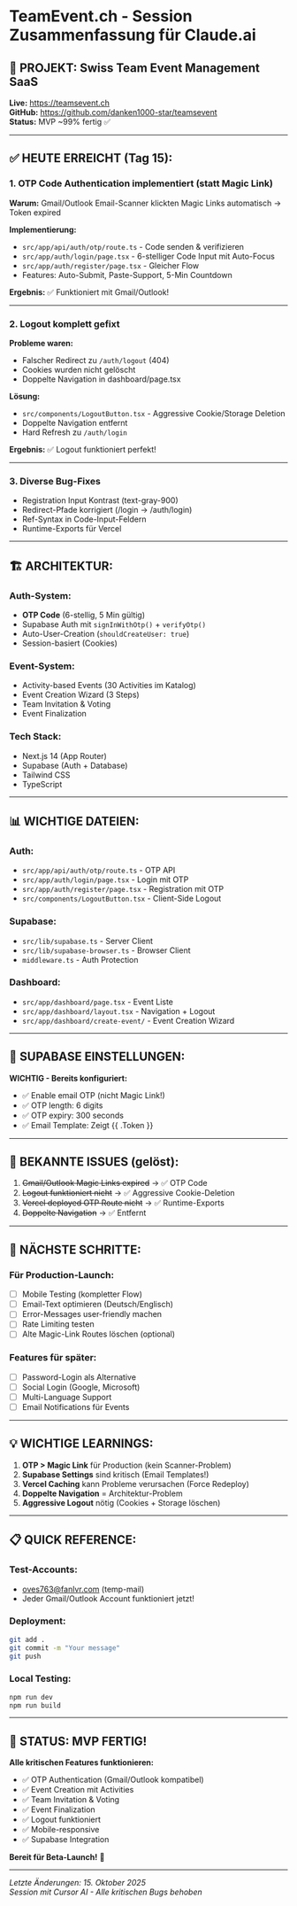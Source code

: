 # TeamEvent.ch - Session Zusammenfassung für Claude.ai

## 🎯 PROJEKT: Swiss Team Event Management SaaS
**Live:** https://teamsevent.ch  
**GitHub:** https://github.com/danken1000-star/teamsevent  
**Status:** MVP ~99% fertig ✅

---

## ✅ HEUTE ERREICHT (Tag 15):

### 1. **OTP Code Authentication implementiert** (statt Magic Link)
**Warum:** Gmail/Outlook Email-Scanner klickten Magic Links automatisch → Token expired

**Implementierung:**
- `src/app/api/auth/otp/route.ts` - Code senden & verifizieren
- `src/app/auth/login/page.tsx` - 6-stelliger Code Input mit Auto-Focus
- `src/app/auth/register/page.tsx` - Gleicher Flow
- Features: Auto-Submit, Paste-Support, 5-Min Countdown

**Ergebnis:** ✅ Funktioniert mit Gmail/Outlook!

---

### 2. **Logout komplett gefixt**
**Probleme waren:**
- Falscher Redirect zu `/auth/logout` (404)
- Cookies wurden nicht gelöscht
- Doppelte Navigation in dashboard/page.tsx

**Lösung:**
- `src/components/LogoutButton.tsx` - Aggressive Cookie/Storage Deletion
- Doppelte Navigation entfernt
- Hard Refresh zu `/auth/login`

**Ergebnis:** ✅ Logout funktioniert perfekt!

---

### 3. **Diverse Bug-Fixes**
- Registration Input Kontrast (text-gray-900)
- Redirect-Pfade korrigiert (/login → /auth/login)
- Ref-Syntax in Code-Input-Feldern
- Runtime-Exports für Vercel

---

## 🏗️ ARCHITEKTUR:

### Auth-System:
- **OTP Code** (6-stellig, 5 Min gültig)
- Supabase Auth mit `signInWithOtp()` + `verifyOtp()`
- Auto-User-Creation (`shouldCreateUser: true`)
- Session-basiert (Cookies)

### Event-System:
- Activity-based Events (30 Activities im Katalog)
- Event Creation Wizard (3 Steps)
- Team Invitation & Voting
- Event Finalization

### Tech Stack:
- Next.js 14 (App Router)
- Supabase (Auth + Database)
- Tailwind CSS
- TypeScript

---

## 📊 WICHTIGE DATEIEN:

### Auth:
- `src/app/api/auth/otp/route.ts` - OTP API
- `src/app/auth/login/page.tsx` - Login mit OTP
- `src/app/auth/register/page.tsx` - Registration mit OTP
- `src/components/LogoutButton.tsx` - Client-Side Logout

### Supabase:
- `src/lib/supabase.ts` - Server Client
- `src/lib/supabase-browser.ts` - Browser Client
- `middleware.ts` - Auth Protection

### Dashboard:
- `src/app/dashboard/page.tsx` - Event Liste
- `src/app/dashboard/layout.tsx` - Navigation + Logout
- `src/app/dashboard/create-event/` - Event Creation Wizard

---

## 🔧 SUPABASE EINSTELLUNGEN:

**WICHTIG - Bereits konfiguriert:**
- ✅ Enable email OTP (nicht Magic Link!)
- ✅ OTP length: 6 digits
- ✅ OTP expiry: 300 seconds
- ✅ Email Template: Zeigt {{ .Token }}

---

## 🐛 BEKANNTE ISSUES (gelöst):

1. ~~Gmail/Outlook Magic Links expired~~ → ✅ OTP Code
2. ~~Logout funktioniert nicht~~ → ✅ Aggressive Cookie-Deletion
3. ~~Vercel deployed OTP Route nicht~~ → ✅ Runtime-Exports
4. ~~Doppelte Navigation~~ → ✅ Entfernt

---

## 🚀 NÄCHSTE SCHRITTE:

### Für Production-Launch:
- [ ] Mobile Testing (kompletter Flow)
- [ ] Email-Text optimieren (Deutsch/Englisch)
- [ ] Error-Messages user-friendly machen
- [ ] Rate Limiting testen
- [ ] Alte Magic-Link Routes löschen (optional)

### Features für später:
- [ ] Password-Login als Alternative
- [ ] Social Login (Google, Microsoft)
- [ ] Multi-Language Support
- [ ] Email Notifications für Events

---

## 💡 WICHTIGE LEARNINGS:

1. **OTP > Magic Link** für Production (kein Scanner-Problem)
2. **Supabase Settings** sind kritisch (Email Templates!)
3. **Vercel Caching** kann Probleme verursachen (Force Redeploy)
4. **Doppelte Navigation** = Architektur-Problem
5. **Aggressive Logout** nötig (Cookies + Storage löschen)

---

## 📋 QUICK REFERENCE:

### Test-Accounts:
- oves763@fanlvr.com (temp-mail)
- Jeder Gmail/Outlook Account funktioniert jetzt!

### Deployment:
```bash
git add .
git commit -m "Your message"
git push
```

### Local Testing:
```bash
npm run dev
npm run build
```

---

## 🎉 STATUS: MVP FERTIG!

**Alle kritischen Features funktionieren:**
- ✅ OTP Authentication (Gmail/Outlook kompatibel)
- ✅ Event Creation mit Activities
- ✅ Team Invitation & Voting
- ✅ Event Finalization
- ✅ Logout funktioniert
- ✅ Mobile-responsive
- ✅ Supabase Integration

**Bereit für Beta-Launch!** 🚀

---

*Letzte Änderungen: 15. Oktober 2025*  
*Session mit Cursor AI - Alle kritischen Bugs behoben*

